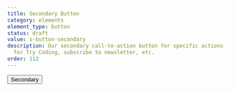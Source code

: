 ```yaml
---
title: Secondary Button
category: elements
element_type: button
status: draft
value: s-button-secondary
description: Our secondary call-to-action button for specific actions - apply, register
  for Try Coding, subscribe to newsletter, etc.
order: 112
---
```

<button class="s-button s-button-secondary">Secondary</button>